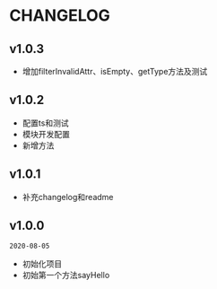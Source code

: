 # CHANGELOG

## v1.0.3

- 增加filterInvalidAttr、isEmpty、getType方法及测试

## v1.0.2

- 配置ts和测试
- 模块开发配置
- 新增方法

## v1.0.1

- 补充changelog和readme

## v1.0.0

```2020-08-05```

- 初始化项目
- 初始第一个方法sayHello
